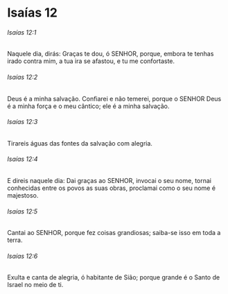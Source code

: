 # Isaías 12

###### Isaías 12:1

Naquele dia, dirás: Graças te dou, ó SENHOR, porque, embora te tenhas irado contra mim, a tua ira se afastou, e tu me confortaste.

###### Isaías 12:2

Deus é a minha salvação. Confiarei e não temerei, porque o SENHOR Deus é a minha força e o meu cântico; ele é a minha salvação.

###### Isaías 12:3

Tirareis águas das fontes da salvação com alegria.

###### Isaías 12:4

E direis naquele dia: Dai graças ao SENHOR, invocai o seu nome, tornai conhecidas entre os povos as suas obras, proclamai como o seu nome é majestoso.

###### Isaías 12:5

Cantai ao SENHOR, porque fez coisas grandiosas; saiba-se isso em toda a terra.

###### Isaías 12:6

Exulta e canta de alegria, ó habitante de Sião; porque grande é o Santo de Israel no meio de ti.

